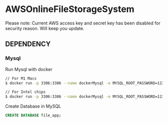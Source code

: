 # AWSOnlineFileStorageSystem
Please note: Current AWS access key and secret key has been disabled for security reason. Will keep you update.
## DEPENDENCY
### Mysql
Run Mysql with docker
```bash
// For M1 Macs
$ docker run -p 3306:3306 --name dockerMysql -e MYSQL_ROOT_PASSWORD=123 -d arm64v8/mysql:latest
```

```bash
// For Intel chips
$ docker run -p 3306:3306 --name dockerMysql -e MYSQL_ROOT_PASSWORD=123 -d mysql:latest
```

Create Database in MySQL
```sql
CREATE DATABASE file_app;
```

